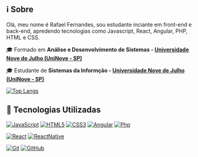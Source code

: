 ## :information_source: Sobre
  Olá, meu nome é Rafael Fernandes, sou estudante inciante em front-end e back-end, apredendo tecnologias como Javascript, React, Angular, PHP, HTML e CSS.

🎓 Formado em **Análise e Desenvolvimento de Sistemas - [Universidade Nove de Julho (UniNove - SP)](https://www.uninove.br/)**

🎓 Estudante de **Sistemas da Informção - [Universidade Nove de Julho (UniNove - SP)](https://www.uninove.br/)**


[![Top Langs](https://github-readme-stats.vercel.app/api/top-langs/?username=Rafaeli9&layout=compact)](https://github.com/Rafaeli9/github-readme-stats)



## :rocket: Tecnologias Utilizadas

[![JavaScript](https://img.shields.io/badge/-JavaScript-black?style=flat&logo=javascript&link=https://github.com/Rafaeli9)](https://github.com/Rafaeli9) [![HTML5](https://img.shields.io/badge/-HTML5-E34F26?style=flat&logo=html5&logoColor=white&link=https://github.com/Rafaeli9)](https://github.com/Rafaeli9) [![CSS3](https://img.shields.io/badge/-CSS3-1572B6?style=flat&logo=css3&link=https://github.com/Rafaeli9)](https://github.com/Rafaeli9) [![Angular](https://img.shields.io/badge/-Angular-black?style=flat&logo=angular&link=https://github.com/Rafaeli9)](https://github.com/Rafaeli9) [![Php](https://img.shields.io/badge/-PHP-black?style=flat&logo=php&link=https://github.com/Rafaeli9)](https://github.com/Rafaeli9)


[![React](https://img.shields.io/badge/-React-black?style=flat&logo=react&link=https://github.com/Rafaeli9)](https://github.com/Rafaeli9)  [![ReactNative](https://img.shields.io/badge/-ReactNative-black?style=flat&logo=react&link=https://github.com/Rafaeli9)](https://github.com/Rafaeli9)

[![Git](https://img.shields.io/badge/-Git-black?style=flat&logo=git&link=https://github.com/Rafaeli9)](https://github.com/Rafaeli9)  [![GitHub](https://img.shields.io/badge/-GitHub-181717?style=flat&logo=github&link=https://github.com/Rafaeli9)](https://github.com/Rafaeli9)
